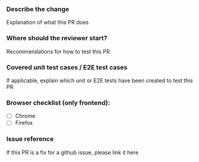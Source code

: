### Describe the change

Explanation of what this PR does

### Where should the reviewer start?

Recommendations for how to test this PR

### Covered unit test cases / E2E test cases

If applicable, explain which unit or E2E tests have been created to test this PR

### Browser checklist (only frontend):

- [ ] Chrome
- [ ] Firefox

### Issue reference

If this PR is a fix for a github issue, please link it here
